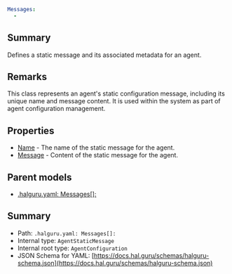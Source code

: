 <!--
title: Messages[]
version: 1.40.7-beta.14
generated: true
date: 2025-04-28
node: This file is generated by the command-line program: `halguru manual -c -m`
-->


```yaml
Messages:
  -
```

## Summary

Defines a static message and its associated metadata for an agent.

## Remarks

This class represents an agent's static configuration message, including its unique name and message content. It is used within the system as part of agent configuration management.

## Properties

* [Name]((halguru)-messages-list-name.md) - The name of the static message for the agent.
* [Message]((halguru)-messages-list-message.md) - Content of the static message for the agent.

## Parent models

* [.halguru.yaml: Messages[]:]((halguru)-messages-list.md)
## Summary

* Path: `.halguru.yaml: Messages[]:`
* Internal type: `AgentStaticMessage`
* Internal root type: `AgentConfiguration`
* JSON Schema for YAML: [https://docs.hal.guru/schemas/halguru-schema.json](https://docs.hal.guru/schemas/halguru-schema.json)

